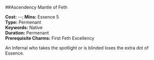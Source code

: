 ##Ascendency Mantle of Feth

**Cost:** --; **Mins:** Essence 5<br />
**Type:** Permenant<br />
**Keywords:** Native<br />
**Duration:** Permenant<br />
**Prerequisite Charms:** First Feth Excellency

An Infernal who takes the spotlight or is blinded loses the extra dot of Essence.
